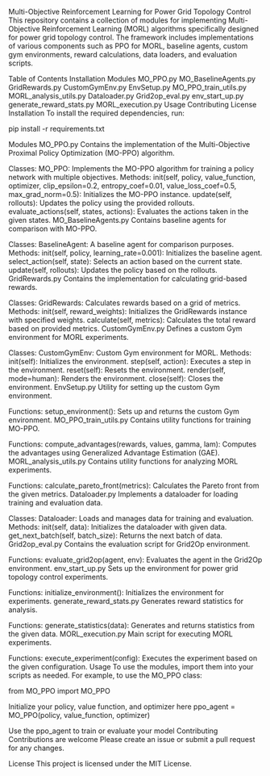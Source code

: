 Multi-Objective Reinforcement Learning for Power Grid Topology Control This repository contains a collection of modules for implementing Multi-Objective Reinforcement Learning (MORL) algorithms specifically designed for power grid topology control. The framework includes implementations of various components such as PPO for MORL, baseline agents, custom gym environments, reward calculations, data loaders, and evaluation scripts.

Table of Contents Installation Modules MO_PPO.py MO_BaselineAgents.py GridRewards.py CustomGymEnv.py EnvSetup.py MO_PPO_train_utils.py MORL_analysis_utils.py Dataloader.py Grid2op_eval.py env_start_up.py generate_reward_stats.py MORL_execution.py Usage Contributing License Installation To install the required dependencies, run:

pip install -r requirements.txt

Modules MO_PPO.py Contains the implementation of the Multi-Objective Proximal Policy Optimization (MO-PPO) algorithm.

Classes: MO_PPO: Implements the MO-PPO algorithm for training a policy network with multiple objectives. Methods: init(self, policy, value_function, optimizer, clip_epsilon=0.2, entropy_coef=0.01, value_loss_coef=0.5, max_grad_norm=0.5): Initializes the MO-PPO instance. update(self, rollouts): Updates the policy using the provided rollouts. evaluate_actions(self, states, actions): Evaluates the actions taken in the given states. MO_BaselineAgents.py Contains baseline agents for comparison with MO-PPO.

Classes: BaselineAgent: A baseline agent for comparison purposes. Methods: init(self, policy, learning_rate=0.001): Initializes the baseline agent. select_action(self, state): Selects an action based on the current state. update(self, rollouts): Updates the policy based on the rollouts. GridRewards.py Contains the implementation for calculating grid-based rewards.

Classes: GridRewards: Calculates rewards based on a grid of metrics. Methods: init(self, reward_weights): Initializes the GridRewards instance with specified weights. calculate(self, metrics): Calculates the total reward based on provided metrics. CustomGymEnv.py Defines a custom Gym environment for MORL experiments.

Classes: CustomGymEnv: Custom Gym environment for MORL. Methods: init(self): Initializes the environment. step(self, action): Executes a step in the environment. reset(self): Resets the environment. render(self, mode=human): Renders the environment. close(self): Closes the environment. EnvSetup.py Utility for setting up the custom Gym environment.

Functions: setup_environment(): Sets up and returns the custom Gym environment. MO_PPO_train_utils.py Contains utility functions for training MO-PPO.

Functions: compute_advantages(rewards, values, gamma, lam): Computes the advantages using Generalized Advantage Estimation (GAE). MORL_analysis_utils.py Contains utility functions for analyzing MORL experiments.

Functions: calculate_pareto_front(metrics): Calculates the Pareto front from the given metrics. Dataloader.py Implements a dataloader for loading training and evaluation data.

Classes: Dataloader: Loads and manages data for training and evaluation. Methods: init(self, data): Initializes the dataloader with given data. get_next_batch(self, batch_size): Returns the next batch of data. Grid2op_eval.py Contains the evaluation script for Grid2Op environment.

Functions: evaluate_grid2op(agent, env): Evaluates the agent in the Grid2Op environment. env_start_up.py Sets up the environment for power grid topology control experiments.

Functions: initialize_environment(): Initializes the environment for experiments. generate_reward_stats.py Generates reward statistics for analysis.

Functions: generate_statistics(data): Generates and returns statistics from the given data. MORL_execution.py Main script for executing MORL experiments.

Functions: execute_experiment(config): Executes the experiment based on the given configuration. Usage To use the modules, import them into your scripts as needed. For example, to use the MO_PPO class:

from MO_PPO import MO_PPO

Initialize your policy, value function, and optimizer here ppo_agent = MO_PPO(policy, value_function, optimizer)

Use the ppo_agent to train or evaluate your model Contributing Contributions are welcome Please create an issue or submit a pull request for any changes.

License This project is licensed under the MIT License.
